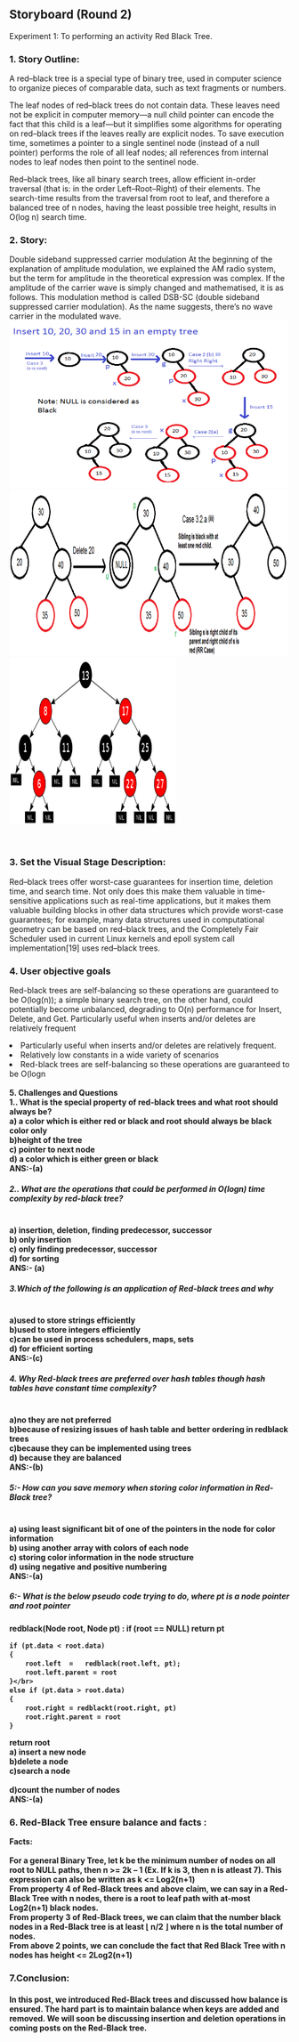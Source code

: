 ## Storyboard (Round 2)

Experiment 1: To  performing an activity Red Black Tree.

### 1. Story Outline:

A red–black tree is a special type of binary tree, used in computer science to organize pieces of comparable data, such as text fragments or numbers.

The leaf nodes of red–black trees do not contain data. These leaves need not be explicit in computer memory—a null child pointer can encode the fact that this child is a leaf—but it simplifies some algorithms for operating on red–black trees if the leaves really are explicit nodes. To save execution time, sometimes a pointer to a single sentinel node (instead of a null pointer) performs the role of all leaf nodes; all references from internal nodes to leaf nodes then point to the sentinel node.

Red–black trees, like all binary search trees, allow efficient in-order traversal (that is: in the order Left–Root–Right) of their elements. The search-time results from the traversal from root to leaf, and therefore a balanced tree of n nodes, having the least possible tree height, results in O(log n) search time.
### 2. Story:

Double sideband suppressed carrier modulation
At the beginning of the explanation of amplitude modulation, we explained the AM radio system, but the term for amplitude in the theoretical expression was complex. If the amplitude of the carrier wave is simply changed and mathematised, it is as follows. This modulation method is called DSB-SC (double sideband suppressed carrier modulation). As the name suggests, there’s no wave carrier in the modulated wave.
<img src="https://github.com/Rahulsingh1996/Data_Structure/blob/master/storyboard/storyboard/2.png" width="500" height="300">
<img src="https://github.com/Rahulsingh1996/Data_Structure/blob/master/storyboard/storyboard/3.png" width="500" height="300">
<img src="https://github.com/Rahulsingh1996/Data_Structure/blob/master/storyboard/storyboard/4.png" width="300" height="300">

<br>



### 3. Set the Visual Stage Description:
Red–black trees offer worst-case guarantees for insertion time, deletion time, and search time. Not only does this make them valuable in time-sensitive applications such as real-time applications, but it makes them valuable building blocks in other data structures which provide worst-case guarantees; for example, many data structures used in computational geometry can be based on red–black trees, and the Completely Fair Scheduler used in current Linux kernels and epoll system call implementation[19] uses red–black trees.

### 4. User objective goals
<p>Red-black trees are self-balancing so these operations are guaranteed to be O(log(n)); a simple binary search tree, on the other hand, could potentially become unbalanced, degrading to O(n) performance for Insert, Delete, and Get. Particularly useful when inserts and/or deletes are relatively frequent</p>
<li>Particularly useful when inserts and/or deletes are relatively frequent.</li>
<li>Relatively low constants in a wide variety of scenarios</li>
<li>Red-black trees are self-balancing so these operations are guaranteed to be O(logn</li></br>
<b> 5. <b>Challenges and Questions</b><br>
  <b>1..	What is the special property of red-black trees and what root should always be?</b>
<br> a)  a color which is either red or black and root should always be black color only
<br> b)height of the tree
<br> c) pointer to next node 
<br> d) a color which is either green or black
<br> ANS:-(a)

##### 2.. What are the operations that could be performed in O(logn) time complexity by red-black tree?
<br>  a)  insertion, deletion, finding predecessor, successor
<br>  b)  only insertion
<br>  c)  only finding predecessor, successor 
<br>  d)  for sorting
<br> ANS:- (a)

##### 3.Which of the following is an application of Red-black trees and why
<br> a)used to store strings efficiently
<br> b)used to store integers efficiently
<br> c)can be used in process schedulers, maps, sets
<br> d) for efficient sorting 
<br> ANS:-(c)

##### 4.  Why Red-black trees are preferred over hash tables though hash tables have constant time complexity?
<br> a)no they are not preferred
<br> b)because of resizing issues of hash table and better ordering in redblack trees 
<br> c)because they can be implemented using trees
<br> d)  because they are balanced
<br> ANS:-(b)

##### 5:- How can you save memory when storing color information in Red-Black tree?
<br> a)  using least significant bit of one of the pointers in the node for color information
<br> b)  using another array with colors of each node
<br> c)  storing color information in the node structure
<br> d)  using negative and positive numbering
<br> ANS:-(a)

##### 6:- What is the below pseudo code trying to do, where pt is a node pointer and root pointer
  redblack(Node root, Node pt) :
    if (root == NULL)
       return pt</br>
 
    if (pt.data < root.data)
    {    
        root.left  =   redblack(root.left, pt);
        root.left.parent = root
    }</br>
    else if (pt.data > root.data)
    { 
        root.right = redblackt(root.right, pt)
        root.right.parent = root
    }
   return root
<br> a) insert a new node
<br> b)delete a node
<br> c)search a node  
<br> d)count the number of nodes
<br> ANS:-(a)


### 6. Red-Black Tree ensure balance and facts :

Facts:<br> 
<br><b>For a general Binary Tree, let k be the minimum number of nodes on all root to NULL paths, then n >= 2k – 1 (Ex. If k is 3, then n is atleast 7). This expression can also be written as k <= Log2(n+1)</b> 
<br><b>From property 4 of Red-Black trees and above claim, we can say in a Red-Black Tree with n nodes, there is a root to leaf path with at-most Log2(n+1) black nodes.</b> 
<br><b> From property 3 of Red-Black trees, we can claim that the number black nodes in a Red-Black tree is at least ⌊ n/2 ⌋ where n is the total number of nodes.</b>
  <br><b>From above 2 points, we can conclude the fact that Red Black Tree with n nodes has height <= 2Log2(n+1)</b>

### 7.Conclusion:
####  In this post, we introduced Red-Black trees and discussed how balance is ensured. The hard part is to maintain balance when keys are added and removed. We will soon be discussing insertion and deletion operations in coming posts on the Red-Black tree.




